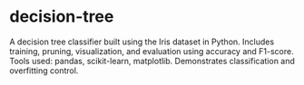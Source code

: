 # decision-tree
A decision tree classifier built using the Iris dataset in Python. Includes training, pruning, visualization, and evaluation using accuracy and F1-score. Tools used: pandas, scikit-learn, matplotlib. Demonstrates classification and overfitting control.
